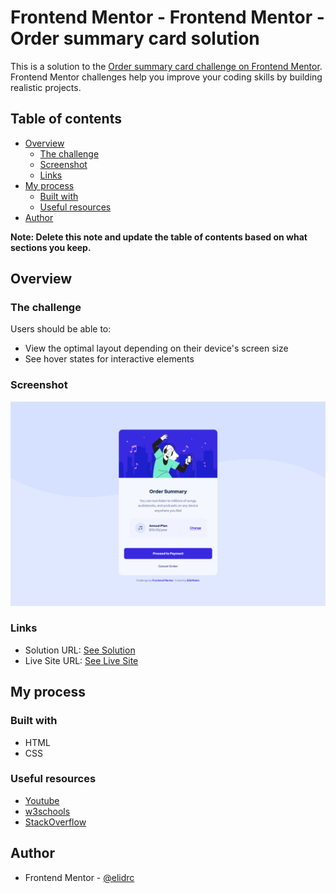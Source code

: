 # Frontend Mentor - Frontend Mentor - Order summary card solution

This is a solution to the [Order summary card challenge on Frontend Mentor](https://www.frontendmentor.io/challenges/order-summary-component-QlPmajDUj). Frontend Mentor challenges help you improve your coding skills by building realistic projects. 

## Table of contents

- [Overview](#overview)
  - [The challenge](#the-challenge)
  - [Screenshot](#screenshot)
  - [Links](#links)
- [My process](#my-process)
  - [Built with](#built-with)
  - [Useful resources](#useful-resources)
- [Author](#author)

**Note: Delete this note and update the table of contents based on what sections you keep.**

## Overview

### The challenge

Users should be able to:

- View the optimal layout depending on their device's screen size
- See hover states for interactive elements

### Screenshot

![Frontend Mentor - Order summary card solution](./screenshot.png)

### Links

- Solution URL: [See Solution](https://www.frontendmentor.io/solutions/nft-preview-card-component-j7hZ0J-MF3)
- Live Site URL: [See Live Site](https://elidrc.github.io/nft-preview-card-component/)

## My process

### Built with

- HTML
- CSS

### Useful resources

- [Youtube](https://www.youtube.com)
- [w3schools](https://www.w3schools.com)
- [StackOverflow](https://www.stackoverflow.com)

## Author

- Frontend Mentor - [@elidrc](https://www.frontendmentor.io/profile/elidrc)
